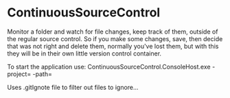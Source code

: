 ContinuousSourceControl
=======================

Monitor a folder and watch for file changes, keep track of them, outside of the regular source control. So if you make some changes, save, then decide that was not right and delete them, normally you've lost them, but with this they will be in their own little version control container.

To start the application use:
ContinuousSourceControl.ConsoleHost.exe -project=<ProjectName> -path=<Root path to watch>

Uses .gitIgnote file to filter out files to ignore...
